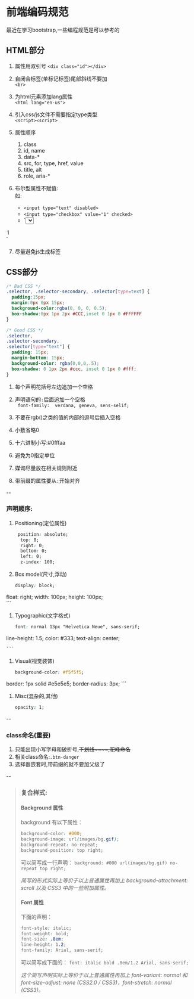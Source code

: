 # 前端编码规范

最近在学习bootstrap,一些编程规范是可以参考的

## HTML部分
1. 属性用双引号
	`<div class="id"></div>`
2. 自闭合标签(单标记标签)尾部斜线不要加   
	`<br>`
3. 为html元素添加lang属性  
	`<html lang="en-us">`
4. 引入css/js文件不需要指定type类型  
	`<script><script>`
5. 属性顺序
	1. 	class
	1. 	id, name
	1. 	data-*
	1. 	src, for, type, href, value
	1. 	title, alt
	1. 	role, aria-*
	
6. 布尔型属性不赋值:  
	如:
	- `<input type="text" disabled>`
	- `<input type="checkbox" value="1" checked>`
	- `<select>
  <option value="1" selected>1</option>
</select>`

7. 尽量避免js生成标签

## CSS部分

```css
/* Bad CSS */
.selector, .selector-secondary, .selector[type=text] {
  padding:15px;
  margin:0px 0px 15px;
  background-color:rgba(0, 0, 0, 0.5);
  box-shadow:0px 1px 2px #CCC,inset 0 1px 0 #FFFFFF
}

/* Good CSS */
.selector,
.selector-secondary,
.selector[type="text"] {
  padding: 15px;
  margin-bottom: 15px;
  background-color: rgba(0,0,0,.5);
  box-shadow: 0 1px 2px #ccc, inset 0 1px 0 #fff;
}

```
1. 每个声明花括号左边追加一个空格
2. 声明语句的`:`后面追加一个空格  
	` font-family:  verdana, geneva, sens-selif;`
	
3. 不要在rgb()之类的值的内部的逗号后插入空格
4. 小数省略0
5. 十六进制小写:#0fffaa
6. 避免为0指定单位
7. 媒询尽量放在相关规则附近
8. 带前缀的属性要从`:`开始对齐

--
### 声明顺序: 

1. Positioning(定位属性)

	```css
	 position: absolute;
	  top: 0;
	  right: 0;
	  bottom: 0;
	  left: 0;
	  z-index: 100;

	```
1. Box model(尺寸,浮动)

	```css
 	display: block;
  float: right;
  width: 100px;
  height: 100px;	
	```
1. Typographic(文字格式)

	```css
	font: normal 13px "Helvetica Neue", sans-serif;
  line-height: 1.5;
  color: #333;
  text-align: center;

	```
1. Visual(视觉装饰)

	```css
	background-color: #f5f5f5;
  border: 1px solid #e5e5e5;
  border-radius: 3px;
	```
	
1. Misc(混杂的,其他)

	```css
	opacity: 1;
	```
	
--
### class命名(重要)
1. 只能出现小写字母和破折号,~~下划线~~~~,驼峰命名~~
2. 相关class命名:`.btn-danger`
3. 选择器嵌套时,带前缀的就不要加父级了





--
> ### 复合样式:
> 
> #### Background 属性
> background 有以下属性：
> 
> ```css
> background-color: #000;
> background-image: url(images/bg.gif);
> background-repeat: no-repeat;
> background-position: top right;
> ```
> 可以简写成一行声明：
> `background: #000 url(images/bg.gif) no-repeat top right;`
> 
> *简写的形式实际上等价于以上普通属性再加上 background-attachment: scroll  以及 CSS3 中的一些附加属性。*
> 
> #### Font 属性
> 下面的声明：
> 
> ```css
> font-style: italic;
> font-weight: bold;
> font-size: .8em;
> line-height: 1.2;
> font-family: Arial, sans-serif;
> ```
> 可以简写成下面的：
> `font: italic bold .8em/1.2 Arial, sans-serif;`
> 
> *这个简写声明实际上等价于以上普通属性再加上 font-variant: normal 和 font-size-adjust: none (CSS2.0 / CSS3)，font-stretch: normal (CSS3)。*
